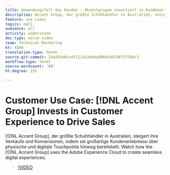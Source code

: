 ```yaml
---
title: Anwendungsfall des Kunden - Akzentgruppe investiert in Kundenerfahrung, um den Verkauf voranzutreiben
description: Accent Group, der größte Schuhhändler in Australien, steigert ihre Verkäufe und Konversionen, indem sie großartige Kundenerlebnisse über physische und digitale Touchpoints hinweg bereitstellt. Sehen Sie sich an, wie die Accent Group mit der Adobe Experience Cloud nahtlose digitale Erlebnisse schafft.
feature: use cases
topics: null
audience: all
activity: understand
doc-type: value video
team: Technical Marketing
kt: 4386
translation-type: tm+mt
source-git-commit: 24ad92b0ccdf1112e3ed4a0968cd47db757598c3
workflow-type: tm+mt
source-wordcount: '94'
ht-degree: 15%

---
```



# Customer Use Case: [!DNL Accent Group] Invests in Customer Experience to Drive Sales

[!DNL Accent Group], der größte Schuhhändler in Australien, steigert ihre Verkäufe und Konversionen, indem sie großartige Kundenerlebnisse über physische und digitale Touchpoints hinweg bereitstellt. Watch how the [!DNL Accent Group] uses the Adobe Experience Cloud to create seamless digital experiences.

>[!VIDEO](https://video.tv.adobe.com/v/31505/?quality=12)
